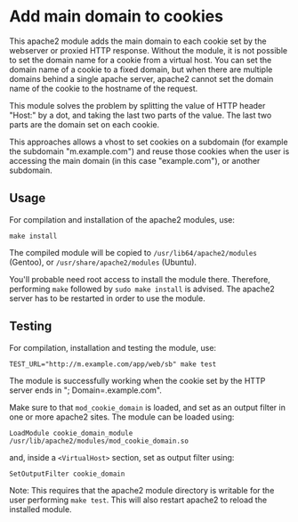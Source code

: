 # Add main domain to cookies

This apache2 module adds the main domain to each cookie set by the webserver or
proxied HTTP response. Without the module, it is not possible to set the domain
name for a cookie from a virtual host. You can set the domain name of a cookie
to a fixed domain, but when there are multiple domains behind a single apache
server, apache2 cannot set the domain name of the cookie to the hostname of the
request.

This module solves the problem by splitting the value of HTTP header "Host:" by
a dot, and taking the last two parts of the value. The last two parts are the
domain set on each cookie.

This approaches allows a vhost to set cookies on a subdomain (for example the
subdomain "m.example.com") and reuse those cookies when the user is accessing
the main domain (in this case "example.com"), or another subdomain.

## Usage

For compilation and installation of the apache2 modules, use:

~~~
make install
~~~

The compiled module will be copied to `/usr/lib64/apache2/modules` (Gentoo), or
`/usr/share/apache2/modules` (Ubuntu).

You'll probable need root access to install the module there. Therefore,
performing `make` followed by `sudo make install` is advised. The apache2
server has to be restarted in order to use the module.

## Testing

For compilation, installation and testing the module, use:

~~~
TEST_URL="http://m.example.com/app/web/sb" make test
~~~

The module is successfully working when the cookie set by the HTTP server ends 
in "; Domain=.example.com".

Make sure to that `mod_cookie_domain` is loaded, and set as an output filter in
one or more apache2 sites. The module can be loaded using:

~~~
LoadModule cookie_domain_module /usr/lib/apache2/modules/mod_cookie_domain.so
~~~

and, inside a `<VirtualHost>` section, set as output filter using:

~~~
SetOutputFilter cookie_domain
~~~

Note: This requires that the apache2 module directory is writable for the user
performing `make test`. This will also restart apache2 to reload the installed
module.
